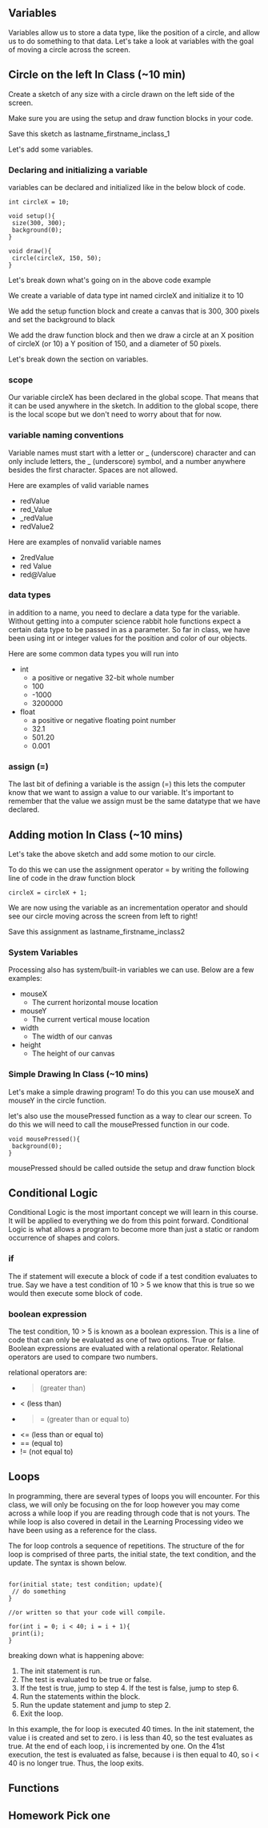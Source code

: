 ## Variables

Variables allow us to store a data type, like the position of a circle, and allow us to do something to that data.  Let's take a look at variables with the goal of moving a circle across the screen. 

## Circle on the left In Class (~10 min)

Create a sketch of any size with a circle drawn on the left side of the screen.

Make sure you are using the setup and draw function blocks in your code.

Save this sketch as lastname_firstname_inclass_1

Let's add some variables.

### Declaring and initializing a variable

variables can be declared and initialized like in the below block of code. 

```
int circleX = 10;

void setup(){
 size(300, 300);
 background(0);
}

void draw(){
 circle(circleX, 150, 50);
}
```

Let's break down what's going on in the above code example

We create a variable of data type int named circleX and initialize it to 10

We add the setup function block and create a canvas that is 300, 300 pixels and set the background to black

We add the draw function block and then we draw a circle at an X position of circleX (or 10) a Y position of 150, and a diameter of 50 pixels.

Let's break down the section on variables.

### scope

Our variable circleX has been declared in the global scope.  That means that it can be used anywhere in the sketch. In addition to the global scope, there is the local scope but we don't need to worry about that for now. 

### variable naming conventions

Variable names must start with a letter  or _ (underscore) character and can only include letters, the _ (underscore) symbol, and a number anywhere besides the first character.  Spaces are not allowed.

Here are examples of valid variable names

* redValue
* red_Value
* _redValue
* redValue2

Here are examples of nonvalid variable names

* 2redValue
* red Value
* red@Value

### data types

in addition to a name, you need to declare a data type for the variable. Without getting into a computer science rabbit hole functions expect a certain data type to be passed in as a parameter.  So far in class, we have been using int or integer values for the position and color of our objects. 

Here are some common data types you will run into 

* int
  *  a positive or negative 32-bit whole number
  *  100
  *  -1000
  *  3200000
* float
  *  a positive or negative floating point number
  *  32.1
  *  501.20
  *  0.001  

### assign (=)

The last bit of defining a variable is the assign (=) this lets the computer know that we want to assign a value to our variable.  It's important to remember that the value we assign must be the same datatype that we have declared. 

## Adding motion In Class (~10 mins)

Let's take the above sketch and add some motion to our circle.

To do this we can use the assignment operator = by writing the following line of code in the draw function block

```
circleX = circleX + 1;
```

We are now using the variable as an incrementation operator and should see our circle moving across the screen from left to right! 

Save this assignment as lastname_firstname_inclass2

### System Variables

Processing also has system/built-in variables we can use.  Below are a few examples:

* mouseX
  * The current horizontal mouse location 
* mouseY
  * The current vertical mouse location 
* width
  * The width of our canvas 
* height
  * The height of our canvas
 
### Simple Drawing In Class (~10 mins)

Let's make a simple drawing program! To do this you can use mouseX and mouseY in the circle function.

let's also use the mousePressed function as a way to clear our screen.  To do this we will need to call the mousePressed function in our code.

```
void mousePressed(){
 background(0);
}
```

mousePressed should be called outside the setup and draw function block

## Conditional Logic

Conditional Logic is the most important concept we will learn in this course.  It will be applied to everything we do from this point forward. Conditional Logic is what allows a program to become more than just a static or random occurrence of shapes and colors.

### if

The if statement will execute a block of code if a test condition evaluates to true. Say we have a test condition of 10 > 5 we know that this is true so we would then execute some block of code. 

### boolean expression

The test condition, 10 > 5 is known as a boolean expression.  This is a line of code that can only be evaluated as one of two options. True or false. Boolean expressions are evaluated with a relational operator. Relational operators are used to compare two numbers. 

relational operators are:
* > (greater than)
* < (less than)
* >= (greater than or equal to)
* <= (less than or equal to)
* == (equal to)
* != (not equal to)


## Loops

In programming, there are several types of loops you will encounter.  For this class, we will only be focusing on the for loop however you may come across a while loop if you are reading through code that is not yours.  The while loop is also covered in detail in the Learning Processing video we have been using as a reference for the class. 

The for loop controls a sequence of repetitions. The structure of the for loop is comprised of three parts, the initial state, the text condition, and the update. The syntax is shown below.

```

for(initial state; test condition; update){
 // do something
}

//or written so that your code will compile.

for(int i = 0; i < 40; i = i + 1){
 print(i);
}
```

breaking down what is happening above:

1. The init statement is run.
2. The test is evaluated to be true or false.
3. If the test is true, jump to step 4. If the test is false, jump to step 6.
4. Run the statements within the block.
5. Run the update statement and jump to step 2.
6. Exit the loop.

In this example, the for loop is executed 40 times. In the init statement, the value i is created and set to zero. i is less than 40, so the test evaluates as true. At the end of each loop, i is incremented by one. On the 41st execution, the test is evaluated as false, because i is then equal to 40, so i < 40 is no longer true. Thus, the loop exits.

## Functions 


## Homework Pick one 

